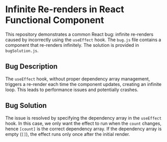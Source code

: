 # Infinite Re-renders in React Functional Component

This repository demonstrates a common React bug: infinite re-renders caused by incorrectly using the `useEffect` hook. The `bug.js` file contains a component that re-renders infinitely.  The solution is provided in `bugSolution.js`.

## Bug Description
The `useEffect` hook, without proper dependency array management, triggers a re-render each time the component updates, creating an infinite loop. This leads to performance issues and potentially crashes. 

## Bug Solution
The issue is resolved by specifying the dependency array in the `useEffect` hook.  In this case, we only want the effect to run when the `count` changes, hence `[count]` is the correct dependency array.  If the dependency array is empty (`[]`), the effect runs only once after the initial render.